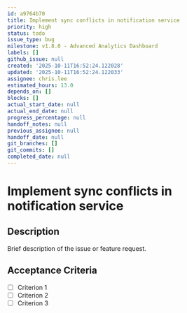 ```yaml
---
id: a9764b70
title: Implement sync conflicts in notification service
priority: high
status: todo
issue_type: bug
milestone: v1.8.0 - Advanced Analytics Dashboard
labels: []
github_issue: null
created: '2025-10-11T16:52:24.122028'
updated: '2025-10-11T16:52:24.122033'
assignee: chris.lee
estimated_hours: 13.0
depends_on: []
blocks: []
actual_start_date: null
actual_end_date: null
progress_percentage: null
handoff_notes: null
previous_assignee: null
handoff_date: null
git_branches: []
git_commits: []
completed_date: null
---
```


# Implement sync conflicts in notification service

## Description

Brief description of the issue or feature request.

## Acceptance Criteria

- [ ] Criterion 1
- [ ] Criterion 2
- [ ] Criterion 3